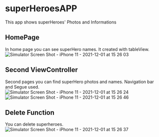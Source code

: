 # superHeroesAPP
This app shows superHeroes' Photos and Informations

## HomePage
In home page you can see superHero names. It created with tableView. 
![Simulator Screen Shot - iPhone 11 - 2021-12-01 at 15 26 03](https://user-images.githubusercontent.com/44753206/144235433-aa23f255-623b-474c-9b89-3205a100b6ec.png)

## Second ViewController
Second pages you can find superHero photos and names. 
Navigation bar and Segue used.
![Simulator Screen Shot - iPhone 11 - 2021-12-01 at 15 26 24](https://user-images.githubusercontent.com/44753206/144235460-fa4f4b5f-62fd-46d7-b959-48e1f36f7c74.png)
![Simulator Screen Shot - iPhone 11 - 2021-12-01 at 15 26 46](https://user-images.githubusercontent.com/44753206/144235465-0317b899-5711-49f9-9365-883be444dd4c.png)

## Delete Function
You can delete superheroes.
![Simulator Screen Shot - iPhone 11 - 2021-12-01 at 15 26 37](https://user-images.githubusercontent.com/44753206/144235473-709ae906-4984-47ef-ae06-5a88a917b95f.png)

